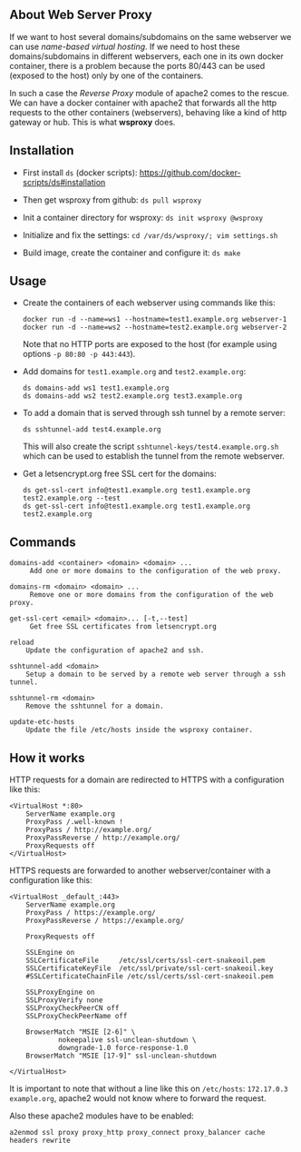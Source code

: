 About Web Server Proxy
----------------------

If we want to host several domains/subdomains on the same webserver
we can use *name-based virtual hosting*. If we need to host these
domains/subdomains in different webservers, each one in its own
docker container, there is a problem because the ports 80/443 can
be used (exposed to the host) only by one of the containers.

In such a case the *Reverse Proxy* module of apache2 comes to the
rescue. We can have a docker container with apache2 that forwards
all the http requests to the other containers (webservers), behaving
like a kind of http gateway or hub. This is what **wsproxy** does.

Installation
------------

 + First install `ds` (docker scripts):
   https://github.com/docker-scripts/ds#installation

 + Then get wsproxy from github: `ds pull wsproxy`

 + Init a container directory for wsproxy: `ds init wsproxy @wsproxy`

 + Initialize and fix the settings: `cd /var/ds/wsproxy/; vim settings.sh`

 + Build image, create the container and configure it: `ds make`


Usage
-----

 + Create the containers of each webserver using commands like this:
   ```
   docker run -d --name=ws1 --hostname=test1.example.org webserver-1
   docker run -d --name=ws2 --hostname=test2.example.org webserver-2
   ```
   Note that no HTTP ports are exposed to the host (for example using options `-p 80:80 -p 443:443`).

 + Add domains for `test1.example.org` and `test2.example.org`:
   ```
   ds domains-add ws1 test1.example.org
   ds domains-add ws2 test2.example.org test3.example.org
   ```

 + To add a domain that is served through ssh tunnel by a remote server:
   ```
   ds sshtunnel-add test4.example.org
   ```
   This will also create the script `sshtunnel-keys/test4.example.org.sh` which can be used
   to establish the tunnel from the remote webserver.

 + Get a letsencrypt.org free SSL cert for the domains:
   ```
   ds get-ssl-cert info@test1.example.org test1.example.org test2.example.org --test
   ds get-ssl-cert info@test1.example.org test1.example.org test2.example.org
   ```


Commands
--------

    domains-add <container> <domain> <domain> ...
         Add one or more domains to the configuration of the web proxy.

    domains-rm <domain> <domain> ...
         Remove one or more domains from the configuration of the web proxy.

    get-ssl-cert <email> <domain>... [-t,--test]
         Get free SSL certificates from letsencrypt.org

    reload
        Update the configuration of apache2 and ssh.

    sshtunnel-add <domain>
        Setup a domain to be served by a remote web server through a ssh tunnel.

    sshtunnel-rm <domain>
        Remove the sshtunnel for a domain.

    update-etc-hosts
        Update the file /etc/hosts inside the wsproxy container.



How it works
------------

HTTP requests for a domain are redirected to HTTPS with a
configuration like this:
```
<VirtualHost *:80>
    ServerName example.org
    ProxyPass /.well-known !
    ProxyPass / http://example.org/
    ProxyPassReverse / http://example.org/
    ProxyRequests off
</VirtualHost>
```

HTTPS requests are forwarded to another webserver/container with a
configuration like this:
```
<VirtualHost _default_:443>
    ServerName example.org
    ProxyPass / https://example.org/
    ProxyPassReverse / https://example.org/

    ProxyRequests off

    SSLEngine on
    SSLCertificateFile     /etc/ssl/certs/ssl-cert-snakeoil.pem
    SSLCertificateKeyFile  /etc/ssl/private/ssl-cert-snakeoil.key
    #SSLCertificateChainFile /etc/ssl/certs/ssl-cert-snakeoil.pem

    SSLProxyEngine on
    SSLProxyVerify none
    SSLProxyCheckPeerCN off
    SSLProxyCheckPeerName off

    BrowserMatch "MSIE [2-6]" \
            nokeepalive ssl-unclean-shutdown \
            downgrade-1.0 force-response-1.0
    BrowserMatch "MSIE [17-9]" ssl-unclean-shutdown

</VirtualHost>
```

It is important to note that without a line like this on `/etc/hosts`:
`172.17.0.3 example.org`, apache2 would not know where to forward the
request.

Also these apache2 modules have to be enabled:
```
a2enmod ssl proxy proxy_http proxy_connect proxy_balancer cache headers rewrite
```

